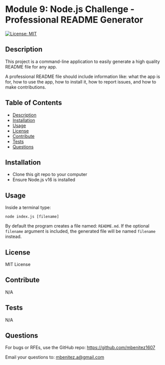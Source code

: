 # Module 9: Node.js Challenge - Professional README Generator 

[![License: MIT](https://img.shields.io/badge/License-MIT-yellow.svg)](https://opensource.org/licenses/MIT)

## Description

 This project is a command-line application to easily generate a high quality README file for any app. 
 
 A professional README file should include information like: what the app is for, how to use the app, how to install it, how to report issues, and how to make contributions.

## Table of Contents

- [Description](#description)
- [Installation](#installation)
- [Usage](#usage)
- [License](#license)
- [Contribute](#contribute)
- [Tests](#tests)
- [Questions](#questions)

## Installation

- Clone this git repo to your computer
- Ensure Node.js v16 is installed 

## Usage

Inside a terminal type:

`node index.js [filename]`

By default the program creates a file named: `README.md`. If the optional `filename` argument is included, the generated file will be named `filename` instead. 

## License

MIT License

## Contribute

N/A

## Tests

N/A

## Questions

For bugs or RFEs, use the GitHub repo: https://github.com/mbenitez1607

Email your questions to: [mbenitez.a@gmail.com](mailto:mbenitez.a@gmail.com)

